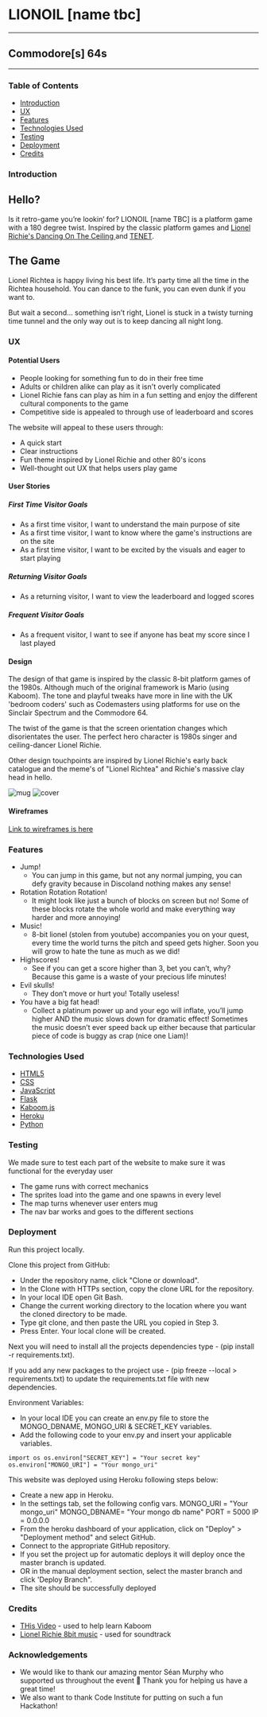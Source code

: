 # LIONOIL [name tbc]
-------

## Commodore[s] 64s
-------


### Table of Contents

- [Introduction](#introduction)
- [UX](#ux)
- [Features](#features)
- [Technologies Used](#technologies-used)
- [Testing](#testing)
- [Deployment](#deployment)
- [Credits](#credits)


### Introduction

Hello? 
-------

Is it retro-game you’re lookin’ for? LIONOIL [name TBC] is a platform game with a 180 degree twist. Inspired by the classic platform games and [Lionel Richie's Dancing On The Ceiling ](https://m.youtube.com/watch?v=xgT8uwDGLWk)and [TENET](https://www.themoviedb.org/movie/577922-tenet).


The Game
--------

Lionel Richtea is happy living his best life. It’s party time all the time in the Richtea household. You can dance to the funk, you can even dunk if you want to. 

But wait a second… something isn’t right, Lionel is stuck in a twisty turning time tunnel and the only way out is to keep dancing all night long. 

### UX

#### Potential Users
* People looking for something fun to do in their free time
* Adults or children alike can play as it isn't overly complicated
* Lionel Richie fans can play as him in a fun setting and enjoy the different cultural components to the game
* Competitive side is appealed to through use of leaderboard and scores

The website will appeal to these users through:
* A quick start
* Clear instructions
* Fun theme inspired by Lionel Richie and other 80's icons
* Well-thought out UX that helps users play game

#### User Stories

##### First Time Visitor Goals
* As a first time visitor, I want to understand the main purpose of site
* As a first time visitor, I want to know where the game's instructions are on the site
* As a first time visitor, I want to be excited by the visuals and eager to start playing

##### Returning Visitor Goals
* As a returning visitor, I want to view the leaderboard and logged scores

##### Frequent Visitor Goals
* As a frequent visitor, I want to see if anyone has beat my score since I last played

#### Design

The design of that game is inspired by the classic 8-bit platform games of the 1980s. Although much of the original framework is Mario (using Kaboom). The tone and playful tweaks have more in line with the UK 'bedroom coders' such as Codemasters using platforms for use on the Sinclair Spectrum and the Commodore 64.

The twist of the game is that the screen orientation changes which disorientates the user. The perfect hero character is 1980s singer and ceiling-dancer Lionel Richie.

Other design touchpoints are inspired by Lionel Richie's early back catalogue and the meme's of "Lionel Richtea" and Richie's massive clay head in hello.

![mug](https://user-images.githubusercontent.com/566086/128713101-c2f8f8ce-8743-41b9-9632-a6e01af90935.jpg)
![cover](https://user-images.githubusercontent.com/566086/128713137-0ae472ff-9d89-4df6-b4de-a13ee7641c26.jpeg)

#### Wireframes
[Link to wireframes is here](https://github.com/liamthetate/hackathon/tree/main/static/images/wireframes)


### Features

* Jump!
  - You can jump in this game, but not any normal jumping, you can defy gravity because in Discoland nothing makes any sense!
* Rotation Rotation Rotation!
  - It might look like just a bunch of blocks on screen but no! Some of these blocks rotate the whole world and make everything way harder and more annoying! 
* Music!
  - 8-bit lionel (stolen from youtube) accompanies you on your quest, every time the world turns the pitch and speed gets higher. Soon you will grow to hate the tune as much as we did!
* Highscores!
  - See if you can get a score higher than 3, bet you can’t, why? Because this game is a waste of your precious life minutes!
* Evil skulls!
  - They don’t move or hurt you! Totally useless!
* You have a big fat head!
  - Collect a platinum power up and your ego will inflate, you’ll jump higher AND the music slows down for dramatic effect! Sometimes the music doesn’t ever speed back up either because that particular piece of code is buggy as crap (nice one Liam)!


### Technologies Used

* [HTML5](https://en.wikipedia.org/wiki/HTML5)
* [CSS](https://en.wikipedia.org/wiki/CSS)
* [JavaScript](https://en.wikipedia.org/wiki/JavaScript)
* [Flask](https://flask.palletsprojects.com/en/1.1.x/)
* [Kaboom.js](https://kaboomjs.com/)
* [Heroku](https://www.heroku.com/)
* [Python](https://www.python.org/psf-landing/)


### Testing

We made sure to test each part of the website to make sure it was functional for the everyday user
* The game runs with correct mechanics
* The sprites load into the game and one spawns in every level
* The map turns whenever user enters mug
* The nav bar works and goes to the different sections

### Deployment

Run this project locally.

Clone this project from GitHub:
* Under the repository name, click "Clone or download".
* In the Clone with HTTPs section, copy the clone URL for the repository.
* In your local IDE open Git Bash.
* Change the current working directory to the location where you want the cloned directory to be made.
* Type git clone, and then paste the URL you copied in Step 3.
* Press Enter. Your local clone will be created.

Next you will need to install all the projects dependencies type - (pip install -r requirements.txt).

If you add any new packages to the project use - (pip freeze --local > requirements.txt) to update the requirements.txt file with new dependencies.

Environment Variables:
* In your local IDE you can create an env.py file to store the MONGO_DBNAME, MONGO_URI & SECRET_KEY variables.
* Add the following code to your env.py and insert your applicable variables.

`import os
os.environ["SECRET_KEY"] = "Your secret key"
os.environ["MONGO_URI"] = "Your mongo_uri"`

This website was deployed using Heroku following steps below:
* Create a new app in Heroku.
* In the settings tab, set the following config vars.
MONGO_URI = "Your mongo_uri"
MONGO_DBNAME= "Your mongo db name"
PORT = 5000
IP = 0.0.0.0
* From the heroku dashboard of your application, click on "Deploy" > "Deployment method" and select GitHub.
* Connect to the appropriate GitHub repository.
* If you set the project up for automatic deploys it will deploy once the master branch is updated.
* OR in the manual deployment section, select the master branch and click 'Deploy Branch".
* The site should be successfully deployed

### Credits

* [THis Video](https://www.freecodecamp.org/news/how-to-build-mario-zelda-and-space-invaders-with-kaboom-js/) - used to help learn Kaboom
* [Lionel Richie 8bit music](https://www.youtube.com/watch?v=ovo6zwv6DX4) - used for soundtrack

### Acknowledgements
* We would like to thank our amazing mentor Séan Murphy who supported us throughout the event 🥳 Thank you for helping us have a great time!
* We also want to thank Code Institute for putting on such a fun Hackathon!
